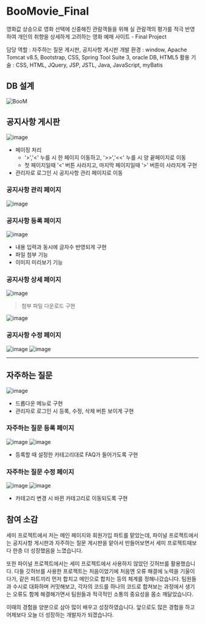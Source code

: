 # BooMovie_Final
영화값 상승으로 영화 선택에 신중해진 관람객들을 위해 실 관람객의 평가를 적극 반영하여 개인의 취향을 상세하게 고려하는 영화 예매 사이트 - Final Project

담당 역할 : 자주하는 질문 게시판, 공지사항 게시판
개발 환경 : window, Apache Tomcat v8.5, Bootstrap, CSS, Spring Tool Suite 3, oracle DB, HTML5
활용 기술 : CSS, HTML, JQuery, JSP, JSTL, Java, JavaScript, myBatis

## DB 설계
![BooM](https://user-images.githubusercontent.com/106478906/234247179-e0944af8-5c35-476e-b02a-c8c40fa82758.png)


## 공지사항 게시판
![image](https://user-images.githubusercontent.com/106478906/233557976-2e8d262f-d2e2-4aed-a8bb-e8282b965a34.png)

- 페이징 처리
  - '>','<' 누를 시 한 페이지 이동하고, '>>','<<' 누를 시 양 끝페이지로 이동
  - 첫 페이지일때 '<' 버튼 사라지고, 마지막 페이지일때 '>' 버튼이 사라지게 구현
- 관리자로 로그인 시 공지사항 관리 페이지로 이동

### 공지사항 관리 페이지
![image](https://user-images.githubusercontent.com/106478906/233557607-0c7a7ca2-e9ca-4291-a298-b73850a624fe.png)

### 공지사항 등록 페이지
![image](https://user-images.githubusercontent.com/106478906/233558542-aa78fa11-869c-4cb3-8e7d-efa391c06b51.png)

- 내용 입력과 동시에 글자수 반영되게 구현
- 파일 첨부 기능
- 이미지 미리보기 기능

### 공지사항 상세 페이지
![image](https://user-images.githubusercontent.com/106478906/233562192-b9813294-dac7-4a9f-bc9c-d2b6d53a8146.png)

> 첨부 파일 다운로드 구현

![image](https://user-images.githubusercontent.com/106478906/233560805-2357bbe0-3992-4fdd-bd92-3e8015f71b36.png)

### 공지사항 수정 페이지
![image](https://user-images.githubusercontent.com/106478906/233561345-f3a96d24-34a9-4a10-a051-c22af6bf5396.png)
![image](https://user-images.githubusercontent.com/106478906/233562442-84c9d20b-b5b6-4e20-8ab2-919343fcee14.png)

---


## 자주하는 질문
![image](https://user-images.githubusercontent.com/106478906/233574273-2a34e1ef-eb6e-4230-9bfe-b57b7bd274df.png)
- 드롭다운 메뉴로 구현
- 관리자로 로그인 시 등록, 수정, 삭제 버튼 보이게 구현

### 자주하는 질문 등록 페이지
![image](https://user-images.githubusercontent.com/106478906/233575257-76599472-5af5-4898-b11b-985b107099aa.png)
![image](https://user-images.githubusercontent.com/106478906/233575928-bbfafbd9-d012-49eb-ba47-0707ce8e303c.png)
- 등록할 때 설정한 카테고리대로 FAQ가 들어가도록 구현

### 자주하는 질문 수정 페이지
![image](https://user-images.githubusercontent.com/106478906/233576438-83c00df4-bb97-461b-b001-3b819325b84a.png)
![image](https://user-images.githubusercontent.com/106478906/233576505-c4f7b0dc-7656-43d5-9b8a-9c6307de256d.png)
- 카테고리 변경 시  바뀐 카테고리로 이동되도록 구현

## 참여 소감
세미 프로젝트에서 저는 메인 페이지와 회원가입 파트를 맡았는데, 파이널 프로젝트에서는 공지사항 게시판과 자주하는 질문 게시판을 맡아서 만들어보면서 세미 프로젝트때보다 한층 더 성장했음을 느꼈습니다.

또한 파이널 프로젝트에서는 세미 프로젝트에서 사용하지 않았던 깃허브를 활용했습니다.
다들 깃허브를 사용한 프로젝트는 처음이었기에 처음엔 오류 해결에 노력을 기울이다가, 같은 파트끼리 먼저 합치고 메인으로 합치는 등의 체계를 정해나갔습니다.
팀원들과 수시로 대화하며 커밋해보고, 각자의 코드를 하나의 코드로 합쳐보는 과정에서 생기는 오류도 함께 해결해가면서 팀원들과 적극적인 소통의 중요성을 몸소 깨달았습니다.

이때의 경험을 양분으로 삼아 많이 배우고 성장하였습니다. 앞으로도 많은 경험을 하고 어제보다 오늘 더 성장하는 개발자가 되겠습니다.








